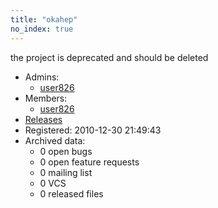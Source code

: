 ```yaml
---
title: "okahep"
no_index: true
---
```


the project is deprecated and should be deleted


* Admins:
  * [user826](/users/user826)
* Members:
  * [user826](/users/user826)
* [Releases](https://download.ocamlcore.org/okahep)
* Registered: 2010-12-30 21:49:43
* Archived data:
  * 0 open bugs
  * 0 open feature requests
  * 0 mailing list
  * 0 VCS
  * 0 released files
